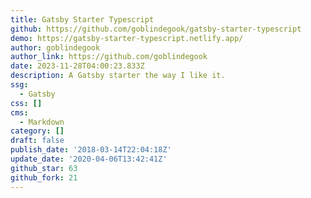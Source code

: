 ```yaml
---
title: Gatsby Starter Typescript
github: https://github.com/goblindegook/gatsby-starter-typescript
demo: https://gatsby-starter-typescript.netlify.app/
author: goblindegook
author_link: https://github.com/goblindegook
date: 2023-11-28T04:00:23.833Z
description: A Gatsby starter the way I like it.
ssg:
  - Gatsby
css: []
cms:
  - Markdown
category: []
draft: false
publish_date: '2018-03-14T22:04:18Z'
update_date: '2020-04-06T13:42:41Z'
github_star: 63
github_fork: 21
---
```

